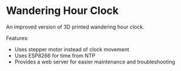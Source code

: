 # Wandering Hour Clock

An improved version of 3D printed wandering hour clock.

Features:
- Uses stepper motor instead of clock movement
- Uses ESP8266 for time from NTP
- Provides a web server for easier maintenance and troubleshooting
